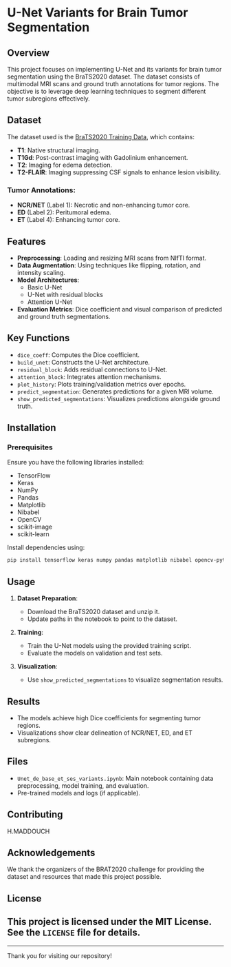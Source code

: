 # U-Net Variants for Brain Tumor Segmentation

## Overview
This project focuses on implementing U-Net and its variants for brain tumor segmentation using the BraTS2020 dataset. The dataset consists of multimodal MRI scans and ground truth annotations for tumor regions. The objective is to leverage deep learning techniques to segment different tumor subregions effectively.

## Dataset
The dataset used is the [BraTS2020 Training Data](https://www.kaggle.com/datasets/awsaf49/brats2020-training-data), which contains:

- **T1**: Native structural imaging.
- **T1Gd**: Post-contrast imaging with Gadolinium enhancement.
- **T2**: Imaging for edema detection.
- **T2-FLAIR**: Imaging suppressing CSF signals to enhance lesion visibility.

### Tumor Annotations:
- **NCR/NET** (Label 1): Necrotic and non-enhancing tumor core.
- **ED** (Label 2): Peritumoral edema.
- **ET** (Label 4): Enhancing tumor core.

## Features
- **Preprocessing**: Loading and resizing MRI scans from NIfTI format.
- **Data Augmentation**: Using techniques like flipping, rotation, and intensity scaling.
- **Model Architectures**:
  - Basic U-Net
  - U-Net with residual blocks
  - Attention U-Net
- **Evaluation Metrics**: Dice coefficient and visual comparison of predicted and ground truth segmentations.

## Key Functions
- `dice_coeff`: Computes the Dice coefficient.
- `build_unet`: Constructs the U-Net architecture.
- `residual_block`: Adds residual connections to U-Net.
- `attention_block`: Integrates attention mechanisms.
- `plot_history`: Plots training/validation metrics over epochs.
- `predict_segmentation`: Generates predictions for a given MRI volume.
- `show_predicted_segmentations`: Visualizes predictions alongside ground truth.

## Installation
### Prerequisites
Ensure you have the following libraries installed:
- TensorFlow
- Keras
- NumPy
- Pandas
- Matplotlib
- Nibabel
- OpenCV
- scikit-image
- scikit-learn

Install dependencies using:
```bash
pip install tensorflow keras numpy pandas matplotlib nibabel opencv-python scikit-image scikit-learn
```

## Usage
1. **Dataset Preparation**:
   - Download the BraTS2020 dataset and unzip it.
   - Update paths in the notebook to point to the dataset.

2. **Training**:
   - Train the U-Net models using the provided training script.
   - Evaluate the models on validation and test sets.

3. **Visualization**:
   - Use `show_predicted_segmentations` to visualize segmentation results.

## Results
- The models achieve high Dice coefficients for segmenting tumor regions.
- Visualizations show clear delineation of NCR/NET, ED, and ET subregions.

## Files
- `Unet_de_base_et_ses_variants.ipynb`: Main notebook containing data preprocessing, model training, and evaluation.
- Pre-trained models and logs (if applicable).

## Contributing

H.MADDOUCH

## Acknowledgements

We thank the organizers of the BRAT2020 challenge for providing the dataset and resources that made this project possible.
## License
This project is licensed under the MIT License. See the `LICENSE` file for details.
---


---

Thank you for visiting our repository!
